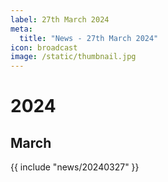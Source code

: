 ```yaml
---
label: 27th March 2024
meta:
  title: "News - 27th March 2024"
icon: broadcast
image: /static/thumbnail.jpg
---
```


# 2024
## March

{{ include "news/20240327" }}